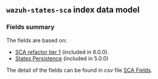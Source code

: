 ## `wazuh-states-sca` index data model

### Fields summary

The fields are based on:
- [SCA refactor tier 1](https://github.com/wazuh/wazuh-indexer-plugins/issues/351#issue-2956934075) (included in 6.0.0).
- [States Persistence](https://github.com/wazuh/wazuh/issues/29840#issuecomment-2914305496) (included in 5.0.0)

The detail of the fields can be found in csv file [SCA Fields](fields.csv).
